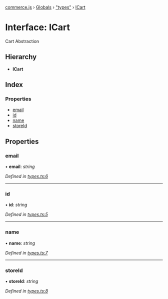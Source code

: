 [commerce.js](../README.md) › [Globals](../globals.md) › ["types"](../modules/_types_.md) › [ICart](_types_.icart.md)

# Interface: ICart

Cart Abstraction

## Hierarchy

* **ICart**

## Index

### Properties

* [email](_types_.icart.md#email)
* [id](_types_.icart.md#id)
* [name](_types_.icart.md#name)
* [storeId](_types_.icart.md#storeid)

## Properties

###  email

• **email**: *string*

*Defined in [types.ts:6](https://github.com/shopjs/commerce.js/blob/6cb235d/src/types.ts#L6)*

___

###  id

• **id**: *string*

*Defined in [types.ts:5](https://github.com/shopjs/commerce.js/blob/6cb235d/src/types.ts#L5)*

___

###  name

• **name**: *string*

*Defined in [types.ts:7](https://github.com/shopjs/commerce.js/blob/6cb235d/src/types.ts#L7)*

___

###  storeId

• **storeId**: *string*

*Defined in [types.ts:8](https://github.com/shopjs/commerce.js/blob/6cb235d/src/types.ts#L8)*
